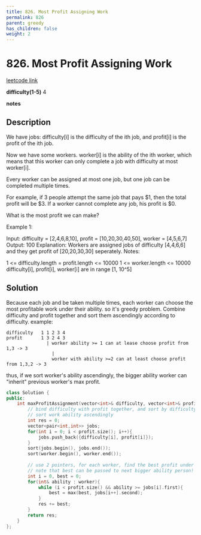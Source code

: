 ```yaml
---
title: 826. Most Profit Assigning Work
permalink: 826
parent: greedy
has_children: false
weight: 2
---
```

# 826. Most Profit Assigning Work
[leetcode link](https://leetcode.com/problems/most-profit-assigning-work/)

**difficulty(1-5)** 
4

**notes**   


## Description
We have jobs: difficulty[i] is the difficulty of the ith job, and profit[i] is the profit of the ith job. 

Now we have some workers. worker[i] is the ability of the ith worker, which means that this worker can only complete a job with difficulty at most worker[i]. 

Every worker can be assigned at most one job, but one job can be completed multiple times.

For example, if 3 people attempt the same job that pays $1, then the total profit will be $3.  If a worker cannot complete any job, his profit is $0.

What is the most profit we can make?

Example 1:

Input: difficulty = [2,4,6,8,10], profit = [10,20,30,40,50], worker = [4,5,6,7]
Output: 100 
Explanation: Workers are assigned jobs of difficulty [4,4,6,6] and they get profit of [20,20,30,30] seperately.
Notes:

1 <= difficulty.length = profit.length <= 10000
1 <= worker.length <= 10000
difficulty[i], profit[i], worker[i]  are in range [1, 10^5]

## Solution
Because each job and be taken multiple times, each worker can choose the most profitable work under their ability. so it's greedy problem. 
Combine difficulty and profit together and sort them ascendingly according to difficulty.
example:
```
difficulty   1 1 2 3 4
profit       1 3 2 4 3
               | worker ability >= 1 can at lease choose profit from 1,3 -> 3
                 |
                 worker with ability >=2 can at least choose profit from 1,3,2 -> 3
```
thus, if we sort worker's ability ascendingly, the bigger ability worker can "inherit" previous worker's max profit.

```c++
class Solution {
public:
    int maxProfitAssignment(vector<int>& difficulty, vector<int>& profit, vector<int>& worker) {
        // bind difficulty with profit together, and sort by difficulty.
        // sort work ability ascendingly
        int res = 0;
        vector<pair<int,int>> jobs;
        for(int i = 0; i < profit.size(); i++){
            jobs.push_back({difficulty[i], profit[i]});
        }
        sort(jobs.begin(), jobs.end());
        sort(worker.begin(), worker.end());
        
        // use 2 pointers, for each worker, find the best profit under his ability
        // note that best can be passed to next bigger ability person!
        int i = 0, best = 0;
        for(int& ability : worker){
            while (i < profit.size() && ability >= jobs[i].first){
                best = max(best, jobs[i++].second);
            }
            res += best;
        }
        return res;
    }
};
```
<!-- 
Default label
{: .label }

Blue label
{: .label .label-blue }

Stable
{: .label .label-green }

New release
{: .label .label-purple }

Coming soon
{: .label .label-yellow }

Deprecated
{: .label .label-red } -->
